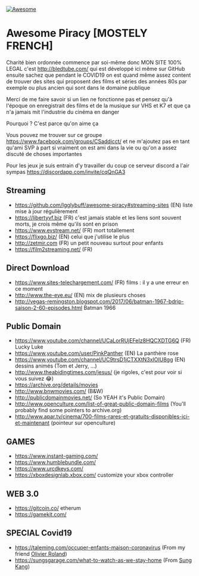 [![Awesome](https://cdn.rawgit.com/sindresorhus/awesome/d7305f38d29fed78fa85652e3a63e154dd8e8829/media/badge.svg)](https://github.com/sindresorhus/awesome)

# Awesome Piracy [MOSTELY FRENCH]

Charité bien ordonnée commence par soi-même donc MON SITE 100% LEGAL c'est http://bledtube.com/ qui est développé ici même sur GitHub ensuite sachez que pendant le COVID19 on est quand même assez content de trouver des sites qui proposent des films et séries des années 80s par exemple ou plus ancien qui sont dans le domaine publique

Merci de me faire savoir si un lien ne fonctionne pas et pensez qu'à l'époque on enregistrait des films et de la musique sur VHS et K7 et que ça n'a jamais mit l'industrie du cinéma en danger

Pourquoi ? C'est parce qu'on aime ça

Vous pouvez me trouver sur ce groupe https://www.facebook.com/groups/CSaddicct/ et ne m'ajoutez pas en tant qu'ami SVP à part si vraiment on est ami dans la vie ou qu'on a assez discuté de choses importantes

Pour les jeux je suis entrain d'y travailler du coup ce serveur discord a l'air sympas https://discordapp.com/invite/cqQnGA3

Streaming
---

- https://github.com/Igglybuff/awesome-piracy#streaming-sites (EN) liste mise à jour régulièrement
- https://libertyvf.biz (FR) c'est jamais stable et les liens sont souvent morts, je crois même qu'ils sont en prison
- https://www.evstream.net/ (FR) mort totallement
- https://flixgo.biz/ (EN) celui que j'utilise le plus
- http://zetmir.com (FR) un petit nouveau surtout pour enfants
- https://film2streaming.net/ (FR)

Direct Download
---

- https://www.sites-telechargement.com/ (FR) films : il y a une erreur en ce moment
- http://www.the-eye.eu/ (EN) mix de plusieurs choses
- http://vegas-remingston.blogspot.com/2017/06/batman-1967-bdrip-saison-2-60-episodes.html Batman 1966

Public Domain
---

- https://www.youtube.com/channel/UCaLorRUjEFeIz8HQCXDTG6Q (FR) Lucky Luke
- https://www.youtube.com/user/PinkPanther (EN) La panthère rose 
- https://www.youtube.com/channel/UC9trsD1jCTXXtN3xIOIU8gg (EN) dessins animés (Tom et Jerry, ...)
- http://www.theabidingtimes.com/jesus/ (je rigoles, c'est pour voir si vous suivez 😂)
- https://archive.org/details/movies
- http://www.bnwmovies.com/ (B&W)
- http://publicdomainmovies.net/ (So YEAH it's Public Domain)
- http://www.openculture.com/list-of-great-public-domain-films (You'll probably find some pointers to archive.org)
- http://www.apar.tv/cinema/700-films-rares-et-gratuits-disponibles-ici-et-maintenant (pointeur sur openculture)

GAMES
---

- https://www.instant-gaming.com/
- https://www.humblebundle.com/
- https://www.urcdkeys.com/
- https://xboxdesignlab.xbox.com/ customize your xbox controller

WEB 3.0
---
- https://gitcoin.co/ etherum
- https://gamekit.com/

SPECIAL Covid19 
---

- https://taleming.com/occuper-enfants-maison-coronavirus (From my friend [Olivier Roland](https://www.facebook.com/olivier.rolland.comedien))
- https://sungsgarage.com/what-to-watch-as-we-stay-home (From [Sung Kang](https://www.facebook.com/SungKangOfficial/))

